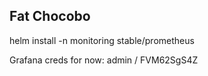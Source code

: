 ## Fat Chocobo

helm install -n monitoring stable/prometheus

Grafana creds for now: admin / FVM62SgS4Z
